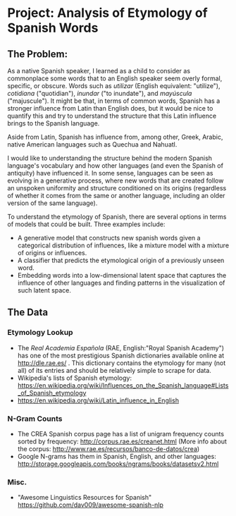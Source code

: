 # Project: Analysis of Etymology of Spanish Words

## The Problem:

As a native Spanish speaker, I learned as a child to consider as commonplace some words that to an English speaker seem overly formal, specific, or obscure. Words such as *utilizar* (English equivalent: "utilize"), *cotidiana* ("quotidian"), *inundar* ("to inundate"), and *mayúscula* ("majuscule"). It might be that, in terms of common words, Spanish has a stronger influence from Latin than English does, but it would be nice to quantify this and try to understand the structure that this Latin influence brings to the Spanish language.

Aside from Latin, Spanish has influence from, among other, Greek, Arabic, native American languages such as Quechua and Nahuatl.

I would like to understanding the structure behind the modern Spanish language's vocabulary and how other languages (and even the Spanish of antiquity) have influenced it. In some sense, languages can be seen as evolving in a generative process, where new words that are created follow an unspoken uniformity and structure conditioned on its origins (regardless of whether it comes from the same or another language, including an older version of the same language).

To understand the etymology of Spanish, there are several options in terms of models that could be built. Three examples include:

* A generative model that constructs new spanish words given a categorical distribution of influences, like a mixture model with a mixture of origins or influences.
* A classifier that predicts the etymological origin of a previously unseen word.
* Embedding words into a low-dimensional latent space that captures the influence of other languages and finding patterns in the visualization of such latent space.

## The Data

### Etymology Lookup
* The *Real Academia Española* (RAE, English:"Royal Spanish Academy") has one of the most prestigious Spanish dictionaries available online at http://dle.rae.es/ . This dictionary contains the etymology for many (not all) of its entries and should be relatively simple to scrape for data.
* Wikipedia's lists of Spanish etymology: https://en.wikipedia.org/wiki/Influences_on_the_Spanish_language#Lists_of_Spanish_etymology
* https://en.wikipedia.org/wiki/Latin_influence_in_English

### N-Gram Counts
* The CREA Spanish corpus page has a list of unigram frequency counts sorted by frequency: http://corpus.rae.es/creanet.html (More info about the corpus: http://www.rae.es/recursos/banco-de-datos/crea)
* Google N-grams has them in Spanish, English, and other languages: http://storage.googleapis.com/books/ngrams/books/datasetsv2.html

### Misc.
* "Awesome Linguistics Resources for Spanish" https://github.com/dav009/awesome-spanish-nlp
